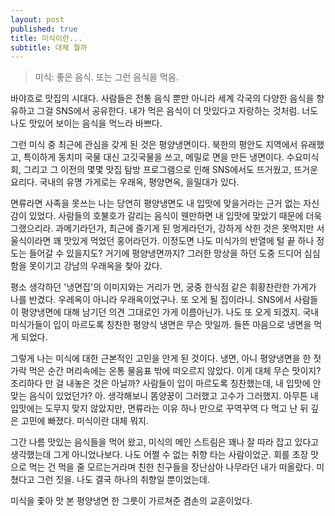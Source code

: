 ```yaml
---
layout: post
published: true
title: 미식이란...
subtitle: 대체 뭘까
---
```


>  미식: 좋은 음식. 또는 그런 음식을 먹음.

 바야흐로 맛집의 시대다. 사람들은 전통 음식 뿐만 아니라 세계 각국의
 다양한 음식을 향유하고 그걸 SNS에서 공유한다. 내가 먹은 음식이 더
 맛있다고 자랑하는 것처럼. 너도 나도 맛있어 보이는 음식을 먹느라
 바쁘다.

 그런 미식 중 최근에 관심을 갖게 된 것은 평양냉면이다. 북한의 평안도
 지역에서 유래했고, 특이하게 동치미 국물 대신 고깃국물을 쓰고, 메밀로
 면을 만든 냉면이다. 수요미식회, 그리고 그 이전의 몇몇 맛집 탐방
 프로그램으로 인해 SNS에서도 뜨거웠고, 뜨거운 요리다. 국내의 유명
 가게로는 우래옥, 평양면옥, 을밀대가 있다.

 면류라면 사족을 못쓰는 나는 당연히 평양냉면도 내 입맛에 맞을거라는
 근거 없는 자신감이 있었다. 사람들의 호불호가 갈리는 음식이 웬만하면
 내 입맛에 맞았기 때문에 더욱 그랬으리라. 과메기라던가, 최근에 즐기게
 된 멍게라던가, 강하게 삭힌 것은 못먹지만 서울식이라면 꽤 맛있게
 먹었던 홍어라던가. 이정도면 나도 미식가의 반열에 털 끝 하나 정도는
 들어갈 수 있을지도? 거기에 평양냉면까지? 그러한 망상을 하던 도중
 드디어 심심함을 못이기고 강남의 우래옥을 찾아 갔다.

 평소 생각하던 '냉면집'의 이미지와는 거리가 먼, 궁중 한식점 같은
 휘황찬란한 가게가 나를 반겼다. 우레옥이 아니라 우래옥이었구나. 또
 오게 될 집이라니. SNS에서 사람들이 평양냉면에 대해 남기던 의견
 그대로인 가게 이름아닌가. 나도 또 오게 되겠지. 국내 미식가들이 입이
 마르도록 칭찬한 평양식 냉면은 무슨 맛일까. 들뜬 마음으로 냉면을 먹게
 되었다.

 그렇게 나는 미식에 대한 근본적인 고민을 안게 된 것이다. 냉면, 아니
 평양냉면을 한 젓가락 먹은 순간 머리속에는 온통 물음표 밖에 떠오르지
 않았다. 이게 대체 무슨 맛이지? 조리하다 만 걸 내놓은 것은 아닐까?
 사람들이 입이 마르도록 칭찬했는데, 내 입맛에 안 맞는 음식이 있었던가?
 아. 생각해보니 똠양꿍이 그러했고 고수가 그러했지. 아무튼 내 입맛에는
 도무지 맞지 않았지만, 면류라는 이유 하나 만으로 꾸역꾸역 다 먹고 난
 뒤 깊은 고민에 빠졌다. 미식이란 대체 뭐지.

 그간 나름 맛있는 음식들을 먹어 왔고, 미식의 메인 스트림은 꽤나 잘
 따라 잡고 있다고 생각했는데 그게 아니었나보다. 나도 어쩔 수 없는 취향
 타는 사람이었군. 회를 초장 맛으로 먹는 건 먹을 줄 모르는거라며 친한
 친구들을 장난삼아 나무라던 내가 떠올랐다. 미쳤다고 그런 짓을. 나도
 결국 하나의 취향일 뿐이었는데.

 미식을 좇아 맛 본 평양냉면 한 그릇이 가르쳐준 겸손의 교훈이었다.
